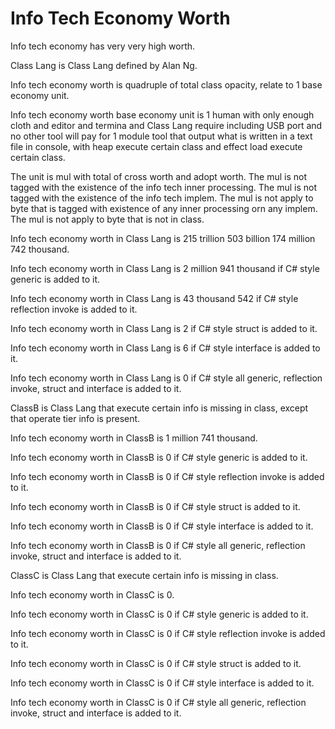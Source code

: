 # Info Tech Economy Worth

Info tech economy has very very high worth.

Class Lang is Class Lang defined by Alan Ng.

Info tech economy worth is quadruple of total class opacity,
relate to 1 base economy unit.

Info tech economy worth base economy unit is
1 human with only enough cloth and editor and termina and Class Lang require including USB port and
no other tool will pay for 1 module tool that output what is written in a text file in console, with heap
execute certain class and effect load execute certain class.

The unit is mul with total of cross worth and adopt worth.
The mul is not tagged with the existence of the info tech inner processing.
The mul is not tagged with the existence of the info tech implem.
The mul is not apply to byte that is tagged with existence of
any inner processing orn any implem.
The mul is not apply to byte that is not in class.

Info tech economy worth in Class Lang is 215 trillion 503 billion 174 million 742 thousand.

Info tech economy worth in Class Lang is 2 million 941 thousand if
C# style generic is added to it.

Info tech economy worth in Class Lang is 43 thousand 542 if
C# style reflection invoke is added to it.

Info tech economy worth in Class Lang is 2 if
C# style struct is added to it.

Info tech economy worth in Class Lang is 6 if
C# style interface is added to it.

Info tech economy worth in Class Lang is 0 if
C# style all generic, reflection invoke, struct and interface is added to it.

ClassB is Class Lang that execute certain info is missing in class, except
that operate tier info is present.

Info tech economy worth in ClassB is 1 million 741 thousand.

Info tech economy worth in ClassB is 0 if
C# style generic is added to it.

Info tech economy worth in ClassB is 0 if
C# style reflection invoke is added to it.

Info tech economy worth in ClassB is 0 if
C# style struct is added to it.

Info tech economy worth in ClassB is 0 if
C# style interface is added to it.

Info tech economy worth in ClassB is 0 if
C# style all generic, reflection invoke, struct and interface is added to it.

ClassC is Class Lang that execute certain info is missing in class.

Info tech economy worth in ClassC is 0.

Info tech economy worth in ClassC is 0 if
C# style generic is added to it.

Info tech economy worth in ClassC is 0 if
C# style reflection invoke is added to it.

Info tech economy worth in ClassC is 0 if
C# style struct is added to it.

Info tech economy worth in ClassC is 0 if
C# style interface is added to it.

Info tech economy worth in ClassC is 0 if
C# style all generic, reflection invoke, struct and interface is added to it.